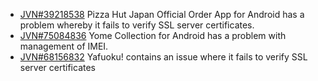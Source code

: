 
- [JVN\#39218538](http://jvn.jp/en/jp/JVN39218538/) Pizza Hut Japan
  Official Order App for Android has a problem whereby it fails to
  verify SSL server certificates.
- [JVN\#75084836](http://jvn.jp/en/jp/JVN75084836/) Yome Collection
  for Android has a problem with management of IMEI.
- [JVN\#68156832](http://jvn.jp/en/jp/JVN68156832/) Yafuoku! contains
  an issue where it fails to verify SSL server certificates

